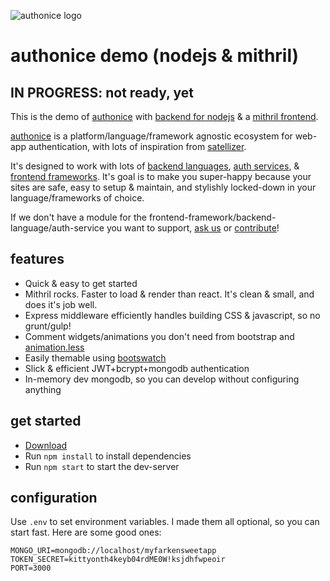 ![authonice logo][logo]

# authonice demo (nodejs & mithril)

## IN PROGRESS: not ready, yet

This is the demo of [authonice](http://authonice.github.io) with [backend for nodejs](https://github.com/authonice/back-node) & a [mithril frontend](https://github.com/authonice/front-mithril).

[authonice](http://authonice.github.io) is a platform/language/framework agnostic ecosystem for web-app authentication, with lots of inspiration from [satellizer](https://github.com/sahat/satellizer).

It's designed to work with lots of [backend languages](http://authonice.github.io/backends), [auth services](http://authonice.github.io/services), & [frontend frameworks](http://authonice.github.io/frontends). It's goal is to make you super-happy because your sites are safe, easy to setup & maintain, and stylishly locked-down in your language/frameworks of choice.

If we don't have a module for the frontend-framework/backend-language/auth-service you want to support, [ask us](https://github.com/authonice/authonice.github.io/issues/new?title=Request:%20&labels=request) or [contribute](http://authonice.github.io/contribute)!

## features

-  Quick & easy to get started
-  Mithril rocks. Faster to load & render than react. It's clean & small, and does it's job well.
-  Express middleware efficiently handles building CSS & javascript, so no grunt/gulp!
-  Comment widgets/animations you don't need from bootstrap and [animation.less](https://github.com/machito/animate.less)
-  Easily themable using [bootswatch](http://bootswatch.com/)
-  Slick & efficient JWT+bcrypt+mongodb authentication
-  In-memory dev mongodb, so you can develop without configuring anything

## get started

-  [Download](https://github.com/authonice/demo-node-mithril/archive/master.zip)
-  Run `npm install` to install dependencies
-  Run `npm start` to start the dev-server

## configuration

Use `.env` to set environment variables. I made them all optional, so you can start fast. Here are some good ones:

```
MONGO_URI=mongodb://localhost/myfarkensweetapp
TOKEN_SECRET=kittyonth4keyb04rdME0W!ksjdhfwpeoir
PORT=3000
```

[logo]: http://authonice.github.io/logo.png
